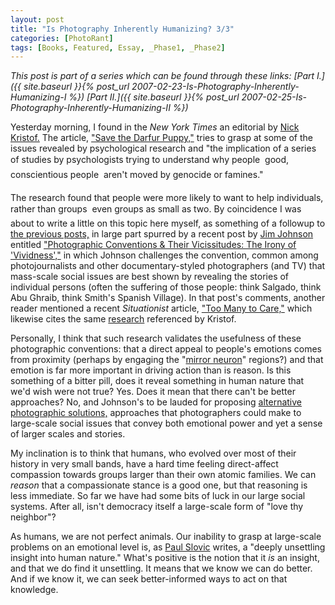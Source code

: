 ```yaml
---
layout: post
title: "Is Photography Inherently Humanizing? 3/3"
categories: [PhotoRant]
tags: [Books, Featured, Essay, _Phase1, _Phase2]
---
```

<!-- <i>I've been in Seattle for the past couple of days, attending and speaking at the <a href="https://www.gamedeveloper.com/pc/ogdc-announces-call-for-submissions">Online Games Developer Conference.</a></i> -->

<i>This post is part of a series which can be found  through these links:
 [Part I.]({{ site.baseurl }}{% post_url 2007-02-23-Is-Photography-Inherently-Humanizing-I %})
 [Part II.]({{ site.baseurl }}{% post_url 2007-02-25-Is-Photography-Inherently-Humanizing-II %})</i>

Yesterday morning, I found in the <cite>New York Times</cite> an editorial by <a href="http://select.nytimes.com/2007/05/10/opinion/10kristof.html?hp=&pagewanted=print">Nick Kristof.</a> The article, <a href="http://coalitionfordarfur.blogspot.com/">"Save the Darfur Puppy,"</a> tries to grasp at some of the issues revealed by psychological research and "the implication of a series of studies by psychologists trying to understand why people &#151; good, conscientious people &#151; aren't moved by genocide or famines."


<!--more-->
The research found that people were more likely to want to help individuals, rather than groups &#151; even groups as small as two. By coincidence I was about to write a little on this topic here myself, as something of a followup to <a href="{{ site.baseurl }}{% post_url 2007-02-25-Is-Photography-Inherently-Humanizing-II %}">the previous posts,</a> in large part spurred by a recent post by <a href="http://politicstheoryphotography.blogspot.com/">Jim Johnson</a> entitled  <a href="http://politicstheoryphotography.blogspot.com/2007/04/documentary-conventions-their.html"> "Photographic Conventions & Their Vicissitudes: The Irony of 'Vividness',"</a> in which Johnson challenges the convention, common among photojournalists and other documentary-styled photographers (and TV) that mass-scale social issues are best shown by revealing the stories of individual persons (often the suffering of those people: think Salgado, think Abu Ghraib, think Smith's Spanish Village). In that post's comments, another reader mentioned a recent <i>Situationist</i> article, <a href="http://thesituationist.wordpress.com/2007/04/11/too-many-to-care/">"Too Many to Care,"</a> which likewise cites the same <a href="http://www.decisionresearch.org/pdf/If_I_Look_At_The_Mass.pdf">research</a> referenced by Kristof.

Personally, I think that such research validates the usefulness of these photographic conventions: that a direct appeal to people's emotions comes from proximity (perhaps by engaging the "<a href="http://en.wikipedia.org/wiki/Mirror_cells">mirror neuron</a>" regions?) and that emotion is far more important in driving action than is reason. Is this something of a bitter pill, does it reveal something in human nature that we'd wish were not true? Yes. Does it mean that there can't be better approaches? No, and Johnson's to be lauded for proposing <a href="http://politicstheoryphotography.blogspot.com/2007/04/more-thoughts-on-photographic.html">alternative photographic solutions,</a> approaches that photographers could make to large-scale social issues that convey both emotional power  and yet a sense of larger scales and stories.

My inclination is to think that humans, who evolved over most of their history in very small bands, have a hard time feeling direct-affect compassion towards groups larger than their own atomic families. We can <i>reason</i> that a compassionate stance is a good one, but that reasoning is less immediate. So far we have had some bits of luck in our large social systems. After all, isn't democracy itself a large-scale form of "love thy neighbor"?

As humans, we are not perfect animals. Our inability to grasp at large-scale problems on an emotional level is, as <a href="http://www.decisionresearch.org/About/People/slovic.html">Paul Slovic</a> writes, a "deeply unsettling insight into human nature." What's positive is the notion that it <i>is</i> an insight, and that we do find it unsettling.  It means that we know we can do better. And if we know it, we can seek better-informed ways to act on that knowledge.

